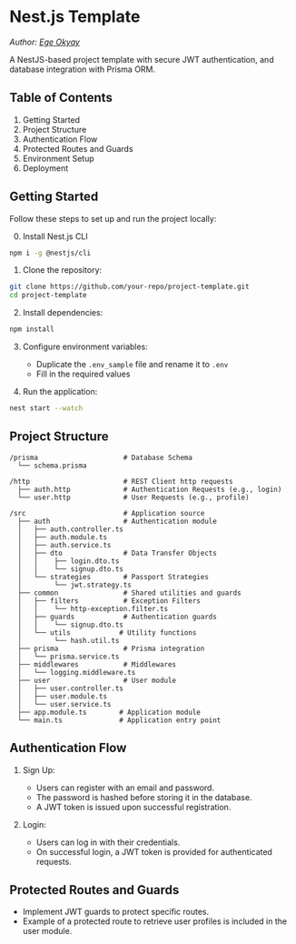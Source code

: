 # Nest.js Template

*Author: [Ege Okyay](https://linkedin.com/in/ege-okyay)*

A NestJS-based project template with secure JWT authentication, and database integration with Prisma ORM.

## Table of Contents
1. Getting Started
2. Project Structure
3. Authentication Flow
4. Protected Routes and Guards
5. Environment Setup
6. Deployment

## Getting Started

Follow these steps to set up and run the project locally:

0. Install Nest.js CLI
```bash
npm i -g @nestjs/cli
```

1. Clone the repository:

```bash
git clone https://github.com/your-repo/project-template.git
cd project-template
```

2. Install dependencies:

```bash
npm install
```

3. Configure environment variables:
    - Duplicate the `.env_sample` file and rename it to `.env`
    - Fill in the required values

4. Run the application:

```bash
nest start --watch
```

## Project Structure

```
/prisma                     # Database Schema
  └── schema.prisma

/http                       # REST Client http requests
  ├── auth.http             # Authentication Requests (e.g., login)
  └── user.http             # User Requests (e.g., profile)

/src                        # Application source
  ├── auth                  # Authentication module
  │   ├── auth.controller.ts
  │   ├── auth.module.ts
  │   ├── auth.service.ts
  │   ├── dto               # Data Transfer Objects
  │   │    ├── login.dto.ts
  │   │    └── signup.dto.ts
  │   └── strategies        # Passport Strategies
  │        └── jwt.strategy.ts
  ├── common                # Shared utilities and guards
  │   ├── filters           # Exception Filters
  │   │    └── http-exception.filter.ts
  │   ├── guards            # Authentication guards
  │   │    └── signup.dto.ts
  │   └── utils            # Utility functions
  │        └── hash.util.ts
  ├── prisma                # Prisma integration
  │   └── prisma.service.ts
  ├── middlewares           # Middlewares
  │   └── logging.middleware.ts
  ├── user                  # User module
  │   ├── user.controller.ts
  │   ├── user.module.ts
  │   └── user.service.ts
  ├── app.module.ts        # Application module
  └── main.ts              # Application entry point
```

## Authentication Flow

1. Sign Up:
    - Users can register with an email and password.
    - The password is hashed before storing it in the database.
    - A JWT token is issued upon successful registration.

2. Login:
    - Users can log in with their credentials.
    - On successful login, a JWT token is provided for authenticated requests.

## Protected Routes and Guards

- Implement JWT guards to protect specific routes.
- Example of a protected route to retrieve user profiles is included in the user module.